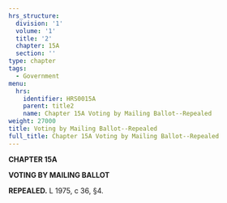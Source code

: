 ```yaml
---
hrs_structure:
  division: '1'
  volume: '1'
  title: '2'
  chapter: 15A
  section: ''
type: chapter
tags:
  - Government
menu:
  hrs:
    identifier: HRS0015A
    parent: title2
    name: Chapter 15A Voting by Mailing Ballot--Repealed
weight: 27000
title: Voting by Mailing Ballot--Repealed
full_title: Chapter 15A Voting by Mailing Ballot--Repealed
---
```

**CHAPTER 15A**

**VOTING BY MAILING BALLOT**

**REPEALED.** L 1975, c 36, §4.